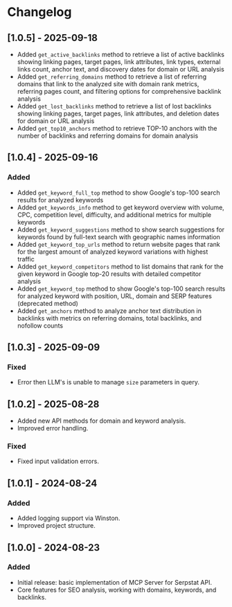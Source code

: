 # Changelog

## [1.0.5] - 2025-09-18
- Added `get_active_backlinks` method to retrieve a list of active backlinks showing linking pages, target pages, link attributes, link types, external links count, anchor text, and discovery dates for domain or URL analysis
- Added `get_referring_domains` method to retrieve a list of referring domains that link to the analyzed site with domain rank metrics, referring pages count, and filtering options for comprehensive backlink analysis
- Added `get_lost_backlinks` method to retrieve a list of lost backlinks showing linking pages, target pages, link attributes, and deletion dates for domain or URL analysis
- Added `get_top10_anchors` method to retrieve TOP-10 anchors with the number of backlinks and referring domains for domain analysis

## [1.0.4] - 2025-09-16
### Added
- Added `get_keyword_full_top` method to show Google's top-100 search results for analyzed keywords
- Added `get_keywords_info` method to get keyword overview with volume, CPC, competition level, difficulty, and additional metrics for multiple keywords
- Added `get_keyword_suggestions` method to show search suggestions for keywords found by full-text search with geographic names information
- Added `get_keyword_top_urls` method to return website pages that rank for the largest amount of analyzed keyword variations with highest traffic
- Added `get_keyword_competitors` method to list domains that rank for the given keyword in Google top-20 results with detailed competitor analysis
- Added `get_keyword_top` method to show Google's top-100 search results for analyzed keyword with position, URL, domain and SERP features (deprecated method)
- Added `get_anchors` method to analyze anchor text distribution in backlinks with metrics on referring domains, total backlinks, and nofollow counts

## [1.0.3] - 2025-09-09
### Fixed
- Error then LLM's is unable to manage `size` parameters in query.

## [1.0.2] - 2025-08-28
- Added new API methods for domain and keyword analysis.
- Improved error handling.

### Fixed
- Fixed input validation errors.

## [1.0.1] - 2024-08-24
### Added
- Added logging support via Winston.
- Improved project structure.

## [1.0.0] - 2024-08-23
### Added
- Initial release: basic implementation of MCP Server for Serpstat API.
- Core features for SEO analysis, working with domains, keywords, and backlinks.

